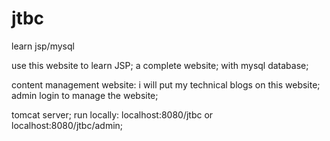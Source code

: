 jtbc
====

learn jsp/mysql


use this website to learn JSP; a complete website; with mysql database;

content management website: i will put my technical blogs on this website; admin login to manage the website;

tomcat server; run locally: localhost:8080/jtbc or localhost:8080/jtbc/admin;
